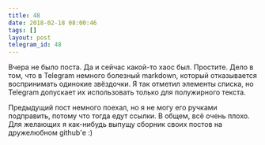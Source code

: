```yaml
---
title: 48
date: 2018-02-18 08:00:46
tags: []
layout: post
telegram_id: 48
---
```


Вчера не было поста. Да и сейчас какой-то хаос был. Простите. Дело в том, что в Telegram немного болезный markdown, который отказывается воспринимать одинокие звёздочки. Я так отметил элементы списка, но Telegram допускает их использовать только для полужирного текста.

Предыдущий пост немного поехал, но я не могу его ручками подправить, потому что тогда едут ссылки. В общем, всё очень плохо. Для желающих я как-нибудь выпущу сборник своих постов на дружелюбном github'е :)

